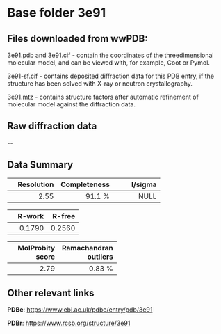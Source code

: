 # Base folder 3e91

## Files downloaded from wwPDB:

3e91.pdb and 3e91.cif - contain the coordinates of the threedimensional molecular model, and can be viewed with, for example, Coot or Pymol.

3e91-sf.cif - contains deposited diffraction data for this PDB entry, if the structure has been solved with X-ray or neutron crystallography.

3e91.mtz - contains structure factors after automatic refinement of molecular model against the diffraction data.

## Raw diffraction data

--<br> 

## Data Summary
|   | Resolution | Completeness| I/sigma |
|---|-------------:|----------------:|--------------:|
|   |2.55|91.1  %|<img width=50/>NULL |

|   | **R-work**| **R-free**   
|---|-------------:|----------------:|           
||0.1790|0.2560|

|   |**MolProbity<br>score**| **Ramachandran<br>outliers** 
|---|-------------:|----------------:|
||2.79|0.83 %|

## Other relevant links 
**PDBe**:  https://www.ebi.ac.uk/pdbe/entry/pdb/3e91
 
**PDBr**: https://www.rcsb.org/structure/3e91 

